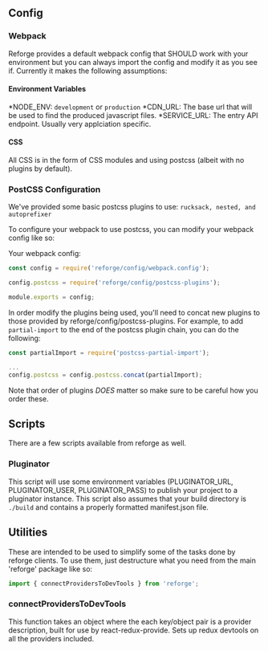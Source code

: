 ## Config ##

### Webpack ###

Reforge provides a default webpack config that SHOULD work with your environment
but you can always import the config and modify it as you see if. Currently it makes
the following assumptions:

#### Environment Variables ####
*NODE_ENV: ```development``` or ```production```
*CDN_URL: The base url that will be used to find the produced javascript files.
*SERVICE_URL: The entry API endpoint. Usually very applciation specific.

#### CSS ####
All CSS is in the form of CSS modules and using postcss (albeit with no plugins by default).

### PostCSS Configuration ###

We've provided some basic postcss plugins to use: ```rucksack, nested, and autoprefixer```

To configure your webpack to use postcss, you can modify your webpack config like so:

Your webpack config:
```js
const config = require('reforge/config/webpack.config');

config.postcss = require('reforge/config/postcss-plugins');

module.exports = config;
```

In order modify the plugins being used, you'll need to concat new plugins to those provided
by reforge/config/postcss-plugins.
For example, to add ```partial-import``` to the end of the postcss plugin chain, you can
do the following:

```js
const partialImport = require('postcss-partial-import');

...
config.postcss = config.postcss.concat(partialImport);
```

Note that order of plugins *DOES* matter so make sure to be careful how you order these.


## Scripts ##

There are a few scripts available from reforge as well.

### Pluginator ###

This script will use some environment variables (PLUGINATOR_URL, PLUGINATOR_USER, PLUGINATOR_PASS) to
publish your project to a pluginator instance. This script also assumes that your
build directory is ```./build``` and contains a properly formatted manifest.json file.

## Utilities ##

These are intended to be used to simplify some of the tasks done by reforge clients. To use them, just destructure what
you need from the main 'reforge' package like so:

```js
import { connectProvidersToDevTools } from 'reforge';
```

### connectProvidersToDevTools ###

This function takes an object where the each key/object pair is a provider description, built for use by react-redux-provide.
Sets up redux devtools on all the providers included.